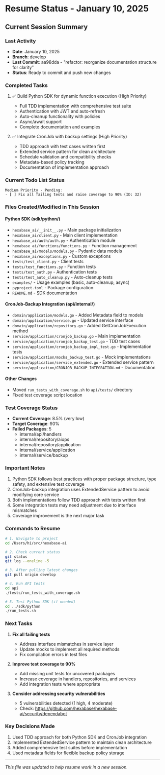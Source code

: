 # Resume Status - January 10, 2025

## Current Session Summary

### Last Activity
- **Date**: January 10, 2025
- **Branch**: develop
- **Last Commit**: aa98dda - "refactor: reorganize documentation structure for clarity"
- **Status**: Ready to commit and push new changes

### Completed Tasks
1. ✅ Build Python SDK for dynamic function execution (High Priority)
   - Full TDD implementation with comprehensive test suite
   - Authentication with JWT and auto-refresh
   - Auto-cleanup functionality with policies
   - Async/await support
   - Complete documentation and examples
   
2. ✅ Integrate CronJob with backup settings (High Priority)  
   - TDD approach with test cases written first
   - Extended service pattern for clean architecture
   - Schedule validation and compatibility checks
   - Metadata-based policy tracking
   - Documentation of implementation approach

### Current Todo List Status
```
Medium Priority - Pending:
- [ ] Fix all failing tests and raise coverage to 90% (ID: 32)
```

### Files Created/Modified in This Session

#### Python SDK (sdk/python/)
- `hexabase_ai/__init__.py` - Main package initialization
- `hexabase_ai/client.py` - Main client implementation
- `hexabase_ai/auth/auth.py` - Authentication module
- `hexabase_ai/functions/functions.py` - Function management
- `hexabase_ai/models/models.py` - Pydantic data models
- `hexabase_ai/exceptions.py` - Custom exceptions
- `tests/test_client.py` - Client tests
- `tests/test_functions.py` - Function tests
- `tests/test_auth.py` - Authentication tests
- `tests/test_auto_cleanup.py` - Auto-cleanup tests
- `examples/` - Usage examples (basic, auto-cleanup, async)
- `pyproject.toml` - Package configuration
- `README.md` - SDK documentation

#### CronJob-Backup Integration (api/internal/)
- `domain/application/models.go` - Added Metadata field to models
- `domain/application/service.go` - Updated service interface
- `domain/application/repository.go` - Added GetCronJobExecution method
- `service/application/cronjob_backup.go` - Main implementation
- `service/application/cronjob_backup_test.go` - TDD test cases
- `service/application/cronjob_backup_impl_test.go` - Implementation tests
- `service/application/mocks_backup_test.go` - Mock implementations
- `service/application/service_extended.go` - Extended service pattern
- `service/application/CRONJOB_BACKUP_INTEGRATION.md` - Documentation

#### Other Changes
- Moved `run_tests_with_coverage.sh` to `api/tests/` directory
- Fixed test coverage script location

### Test Coverage Status
- **Current Coverage**: 8.5% (very low)
- **Target Coverage**: 90%
- **Failed Packages**: 5
  - internal/api/handlers
  - internal/repository/aiops
  - internal/repository/application
  - internal/service/application
  - internal/service/backup

### Important Notes
1. Python SDK follows best practices with proper package structure, type safety, and extensive test coverage
2. CronJob-backup integration uses ExtendedService pattern to avoid modifying core service
3. Both implementations follow TDD approach with tests written first
4. Some integration tests may need adjustment due to interface mismatches
5. Coverage improvement is the next major task

### Commands to Resume

```bash
# 1. Navigate to project
cd /Users/hi/src/hexabase-ai

# 2. Check current status
git status
git log --oneline -5

# 3. After pulling latest changes
git pull origin develop

# 4. Run API tests
cd api
./tests/run_tests_with_coverage.sh

# 5. Test Python SDK (if needed)
cd ../sdk/python
./run_tests.sh
```

### Next Tasks
1. **Fix all failing tests**
   - Address interface mismatches in service layer
   - Update mocks to implement all required methods
   - Fix compilation errors in test files

2. **Improve test coverage to 90%**
   - Add missing unit tests for uncovered packages
   - Increase coverage in handlers, repositories, and services
   - Add integration tests where appropriate

3. **Consider addressing security vulnerabilities**
   - 5 vulnerabilities detected (1 high, 4 moderate)
   - Check: https://github.com/hexabase/hexabase-ai/security/dependabot

### Key Decisions Made
1. Used TDD approach for both Python SDK and CronJob integration
2. Implemented ExtendedService pattern to maintain clean architecture
3. Added comprehensive test suites before implementation
4. Used metadata fields for flexible backup policy storage

---

*This file was updated to help resume work in a new session.*